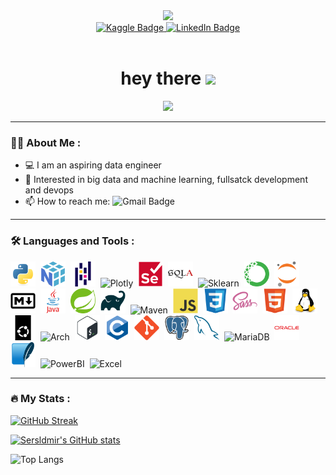 <div id="header" align="center">
  <img src="https://media.giphy.com/media/JIX9t2j0ZTN9S/giphy.gif" width="100"/>
  <div id="badges">
    <a href="https://www.kaggle.com/sergmirig">
      <img src="https://img.shields.io/badge/kaggle-blue?style=for-the-badge&logo=kaggle&logoColor=white" alt="Kaggle Badge"/>
    </a>
    <a href="https://www.linkedin.com/in/sergmir/">
      <img src="https://img.shields.io/badge/linkedin-blue?style=for-the-badge&logo=linkedin&logoColor=white" alt="LinkedIn Badge"/>
    </a>
  </div>
  <img src="https://komarev.com/ghpvc/?username=sersldmir&style=flat-square&color=blue" alt=""/>
  <h1>
    hey there
    <img src="https://media.giphy.com/media/hvRJCLFzcasrR4ia7z/giphy.gif" width="30px"/>
  </h1>
</div>
<div align="center">
  <img src="https://media.giphy.com/media/v1.Y2lkPTc5MGI3NjExMjZqc21zZHV2ZXdydHlsbXA1d2FhZjdwbGxvdzVpZ3lpcDc1NDQwaiZlcD12MV9pbnRlcm5hbF9naWZfYnlfaWQmY3Q9Zw/unxCGmTuBvwo2djRLA/giphy.gif"/>
</div>

---

### :man_technologist: About Me :

- 💻 I am an aspiring data engineer
- 👀 Interested in big data and machine learning, fullsatck development and devops
- 📫 How to reach me: ![Gmail Badge](https://img.shields.io/badge/-sld07.cl@gmail.com-red?style=flat&logo=Gmail&logoColor=white)

---

### :hammer_and_wrench: Languages and Tools :
<div>
  <img src="https://github.com/devicons/devicon/blob/master/icons/python/python-original.svg" alt="Python" width="40" height="40"/>&nbsp;
  <img src="https://github.com/devicons/devicon/blob/master/icons/numpy/numpy-original.svg" alt="Numpy" width="40" height="40"/>&nbsp;
  <img src="https://github.com/devicons/devicon/blob/master/icons/pandas/pandas-original.svg" alt="Pandas" width="40" height="40"/>&nbsp;
  <img src="https://cdn.simpleicons.org/plotly/#3F4F75" alt="Plotly" width="40" height="40"/>&nbsp;
  <img src="https://github.com/devicons/devicon/blob/master/icons/selenium/selenium-original.svg" alt="Selenium" width="40" height="40"/>&nbsp;
  <img src="https://github.com/devicons/devicon/blob/master/icons/sqlalchemy/sqlalchemy-original.svg" alt="SQLAlchemy" width="40" height="40"/>&nbsp;
  <img src="https://cdn.simpleicons.org/scikitlearn/#F7931E" alt="Sklearn" width="40" height="40"/>&nbsp;
  <img src="https://github.com/devicons/devicon/blob/master/icons/anaconda/anaconda-original.svg" alt="Anaconda" width="40" height="40"/>&nbsp;
  <img src="https://github.com/devicons/devicon/blob/master/icons/jupyter/jupyter-original.svg" alt="Jupyter" width="40" height="40"/>&nbsp;
  <img src="https://github.com/devicons/devicon/blob/master/icons/markdown/markdown-original.svg" alt="Markdown" width="40" height="40"/>&nbsp;
  <img src="https://github.com/devicons/devicon/blob/master/icons/java/java-original-wordmark.svg" alt="Java" width="40" height="40"/>&nbsp;
  <img src="https://github.com/devicons/devicon/blob/master/icons/spring/spring-original.svg" alt="Spring" width="40" height="40"/>&nbsp;
  <img src="https://github.com/devicons/devicon/blob/master/icons/gradle/gradle-plain.svg" alt="Gradle" width="40" height="40"/>&nbsp;
  <img src="https://cdn.simpleicons.org/apachemaven/#C71A36" alt="Maven" width="40" height="40"/>&nbsp;
  <img src="https://github.com/devicons/devicon/blob/master/icons/javascript/javascript-original.svg" alt="JavaScript" width="40" height="40"/>&nbsp;
  <img src="https://github.com/devicons/devicon/blob/master/icons/css3/css3-original.svg" alt="CSS" width="40" height="40"/>&nbsp;
  <img src="https://github.com/devicons/devicon/blob/master/icons/sass/sass-original.svg" alt="SASS" width="40" height="40"/>&nbsp;
  <img src="https://github.com/devicons/devicon/blob/master/icons/html5/html5-original.svg" alt="HTML" width="40" height="40"/>&nbsp;
  <img src="https://github.com/devicons/devicon/blob/master/icons/linux/linux-original.svg" alt="Linux" width="40" height="40"/>&nbsp;
  <img src="https://github.com/devicons/devicon/blob/master/icons/ubuntu/ubuntu-plain.svg" alt="Ubuntu" width="40" height="40"/>&nbsp;
  <img src="https://cdn.simpleicons.org/archlinux/#1793D1" alt="Arch" width="40" height="40"/>&nbsp;
  <img src="https://github.com/devicons/devicon/blob/master/icons/bash/bash-original.svg" alt="Bash" width="40" height="40"/>&nbsp;
  <img src="https://github.com/devicons/devicon/blob/master/icons/c/c-original.svg" alt="C" width="40" height="40"/>&nbsp;
  <img src="https://github.com/devicons/devicon/blob/master/icons/git/git-original.svg" alt="Git" width="40" height="40"/>&nbsp;
  <img src="https://github.com/devicons/devicon/blob/master/icons/postgresql/postgresql-original.svg" alt="PostgreSQL" width="40" height="40"/>&nbsp;
  <img src="https://github.com/devicons/devicon/blob/master/icons/mysql/mysql-original.svg" alt="MySQL" width="40" height="40"/>&nbsp;
  <img src="https://cdn.simpleicons.org/mariadb/#003545" alt="MariaDB" width="40" height="40"/>&nbsp;
  <img src="https://github.com/devicons/devicon/blob/master/icons/oracle/oracle-original.svg" alt="Oracle" width="40" height="40"/>&nbsp;
  <img src="https://github.com/devicons/devicon/blob/master/icons/sqlite/sqlite-original.svg" alt="SQLite" width="40" height="40"/>&nbsp;
  <img src="https://cdn.simpleicons.org/powerbi/#F2C811" alt="PowerBI" width="40" height="40"/>&nbsp;
  <img src="https://cdn.simpleicons.org/microsoftexcel/#217346" alt="Excel" width="40" height="40"/>&nbsp;
</div>

---

### :fire: My Stats :

[![GitHub Streak](https://streak-stats.demolab.com/?user=sersldmir&theme=dark)](https://git.io/streak-stats)

[![Sersldmir's GitHub stats](https://github-readme-stats.vercel.app/api?username=sersldmir&theme=gruvbox&hide_rank=true&show_icons=true)](https://github.com/anuraghazra/github-readme-stats)

![Top Langs](https://github-readme-stats.vercel.app/api/top-langs/?username=sersldmir&size_weight=0.5&count_weight=0.5&hide_progress=true&theme=vision-friendly-dark)

<!---
sersldmir/sersldmir is a ✨ special ✨ repository because its `README.md` (this file) appears on your GitHub profile.
You can click the Preview link to take a look at your changes.
--->
